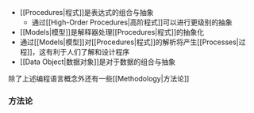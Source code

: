 - [[Procedures|程式]]是表达式的组合与抽象
	- 通过[[High-Order Procedures|高阶程式]]可以进行更级别的抽象
- [[Models|模型]]是解释器处理[[Procedures|程式]]的抽象化
- 通过[[Models|模型]]对[[Procedures|程式]]的解析将产生[[Processes|过程]]，这有利于人们了解和设计程序
- [[Data Object|数据对象]]是对于数据的组合与抽象

除了上述编程语言概念外还有一些[[Methodology|方法论]]

### 方法论

